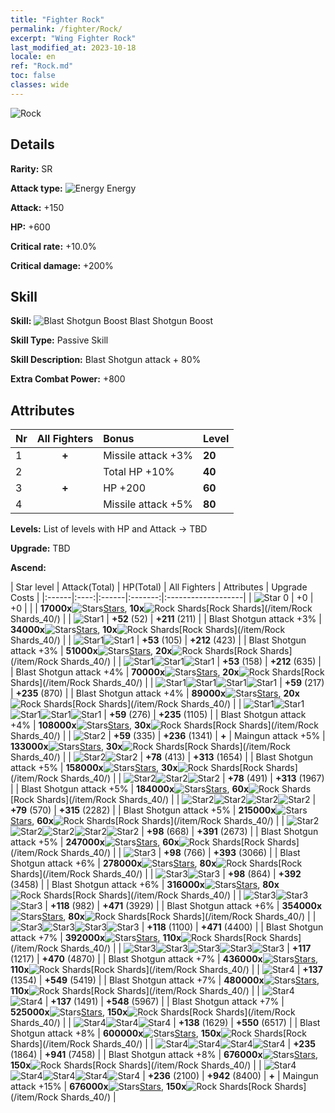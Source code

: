 ```yaml
---
title: "Fighter Rock"
permalink: /fighter/Rock/
excerpt: "Wing Fighter Rock"
last_modified_at: 2023-10-18
locale: en
ref: "Rock.md"
toc: false
classes: wide
---
```



 ![Rock](/images/ship/fj_img12.png)

## Details

 **Rarity:** SR 

 **Attack type:** ![Energy](/images/common_sx_icon8.png) Energy 

 **Attack:** +150

 **HP:** +600

 **Critical rate:** +10.0%

 **Critical damage:** +200%

## Skill

 **Skill:** ![Blast Shotgun Boost](/images/skill/skill_40_p.png) Blast Shotgun Boost

 **Skill Type:**  Passive Skill

 **Skill Description:**  Blast Shotgun attack + 80%

 **Extra Combat Power:**  +800

## Attributes

  |  Nr | All Fighters | Bonus | Level |
  |:----|:-------------:|:--------------------|:--------|
  | 1  | **+**  | Missile attack +3%  | **20** |
  | 2  |   | Total HP +10%  | **40** |
  | 3  | **+**  | HP +200  | **60** |
  | 4  |   | Missile attack +5%  | **80** |


 **Levels:**  List of levels with HP and Attack -> TBD

 **Upgrade:**  TBD

 **Ascend:**  

  |  Star level | Attack(Total) | HP(Total) | All Fighters | Attributes | Upgrade Costs |
  |:------|:----:|:------|:-------:|:-------------------|
  | ![Star 0](/images/s0.png)  | +0  | +0  |  |    | **17000x**![Stars](/images/item/Stars_p.png)[Stars](/item/Stars_2/), **10x**![Rock Shards](/images/item/Rock_Shards_p.png)[Rock Shards](/item/Rock Shards_40/) |
  | ![Star1](/images/s1.png)  | **+52** (52)  | **+211** (211)  |   | Blast Shotgun attack +3%  | **34000x**![Stars](/images/item/Stars_p.png)[Stars](/item/Stars_2/), **10x**![Rock Shards](/images/item/Rock_Shards_p.png)[Rock Shards](/item/Rock Shards_40/) |
  | ![Star1](/images/s1.png)![Star1](/images/s1.png)  | **+53** (105)  | **+212** (423)  |   | Blast Shotgun attack +3%  | **51000x**![Stars](/images/item/Stars_p.png)[Stars](/item/Stars_2/), **20x**![Rock Shards](/images/item/Rock_Shards_p.png)[Rock Shards](/item/Rock Shards_40/) |
  | ![Star1](/images/s1.png)![Star1](/images/s1.png)![Star1](/images/s1.png)  | **+53** (158)  | **+212** (635)  |   | Blast Shotgun attack +4%  | **70000x**![Stars](/images/item/Stars_p.png)[Stars](/item/Stars_2/), **20x**![Rock Shards](/images/item/Rock_Shards_p.png)[Rock Shards](/item/Rock Shards_40/) |
  | ![Star1](/images/s1.png)![Star1](/images/s1.png)![Star1](/images/s1.png)![Star1](/images/s1.png)  | **+59** (217)  | **+235** (870)  |   | Blast Shotgun attack +4%  | **89000x**![Stars](/images/item/Stars_p.png)[Stars](/item/Stars_2/), **20x**![Rock Shards](/images/item/Rock_Shards_p.png)[Rock Shards](/item/Rock Shards_40/) |
  | ![Star1](/images/s1.png)![Star1](/images/s1.png)![Star1](/images/s1.png)![Star1](/images/s1.png)![Star1](/images/s1.png)  | **+59** (276)  | **+235** (1105)  |   | Blast Shotgun attack +4%  | **108000x**![Stars](/images/item/Stars_p.png)[Stars](/item/Stars_2/), **30x**![Rock Shards](/images/item/Rock_Shards_p.png)[Rock Shards](/item/Rock Shards_40/) |
  | ![Star2](/images/s2.png)  | **+59** (335)  | **+236** (1341)  | **+**  | Maingun attack +5%  | **133000x**![Stars](/images/item/Stars_p.png)[Stars](/item/Stars_2/), **30x**![Rock Shards](/images/item/Rock_Shards_p.png)[Rock Shards](/item/Rock Shards_40/) |
  | ![Star2](/images/s2.png)![Star2](/images/s2.png)  | **+78** (413)  | **+313** (1654)  |   | Blast Shotgun attack +5%  | **158000x**![Stars](/images/item/Stars_p.png)[Stars](/item/Stars_2/), **30x**![Rock Shards](/images/item/Rock_Shards_p.png)[Rock Shards](/item/Rock Shards_40/) |
  | ![Star2](/images/s2.png)![Star2](/images/s2.png)![Star2](/images/s2.png)  | **+78** (491)  | **+313** (1967)  |   | Blast Shotgun attack +5%  | **184000x**![Stars](/images/item/Stars_p.png)[Stars](/item/Stars_2/), **60x**![Rock Shards](/images/item/Rock_Shards_p.png)[Rock Shards](/item/Rock Shards_40/) |
  | ![Star2](/images/s2.png)![Star2](/images/s2.png)![Star2](/images/s2.png)![Star2](/images/s2.png)  | **+79** (570)  | **+315** (2282)  |   | Blast Shotgun attack +5%  | **215000x**![Stars](/images/item/Stars_p.png)[Stars](/item/Stars_2/), **60x**![Rock Shards](/images/item/Rock_Shards_p.png)[Rock Shards](/item/Rock Shards_40/) |
  | ![Star2](/images/s2.png)![Star2](/images/s2.png)![Star2](/images/s2.png)![Star2](/images/s2.png)![Star2](/images/s2.png)  | **+98** (668)  | **+391** (2673)  |   | Blast Shotgun attack +5%  | **247000x**![Stars](/images/item/Stars_p.png)[Stars](/item/Stars_2/), **60x**![Rock Shards](/images/item/Rock_Shards_p.png)[Rock Shards](/item/Rock Shards_40/) |
  | ![Star3](/images/s3.png)  | **+98** (766)  | **+393** (3066)  |   | Blast Shotgun attack +6%  | **278000x**![Stars](/images/item/Stars_p.png)[Stars](/item/Stars_2/), **80x**![Rock Shards](/images/item/Rock_Shards_p.png)[Rock Shards](/item/Rock Shards_40/) |
  | ![Star3](/images/s3.png)![Star3](/images/s3.png)  | **+98** (864)  | **+392** (3458)  |   | Blast Shotgun attack +6%  | **316000x**![Stars](/images/item/Stars_p.png)[Stars](/item/Stars_2/), **80x**![Rock Shards](/images/item/Rock_Shards_p.png)[Rock Shards](/item/Rock Shards_40/) |
  | ![Star3](/images/s3.png)![Star3](/images/s3.png)![Star3](/images/s3.png)  | **+118** (982)  | **+471** (3929)  |   | Blast Shotgun attack +6%  | **354000x**![Stars](/images/item/Stars_p.png)[Stars](/item/Stars_2/), **80x**![Rock Shards](/images/item/Rock_Shards_p.png)[Rock Shards](/item/Rock Shards_40/) |
  | ![Star3](/images/s3.png)![Star3](/images/s3.png)![Star3](/images/s3.png)![Star3](/images/s3.png)  | **+118** (1100)  | **+471** (4400)  |   | Blast Shotgun attack +7%  | **392000x**![Stars](/images/item/Stars_p.png)[Stars](/item/Stars_2/), **110x**![Rock Shards](/images/item/Rock_Shards_p.png)[Rock Shards](/item/Rock Shards_40/) |
  | ![Star3](/images/s3.png)![Star3](/images/s3.png)![Star3](/images/s3.png)![Star3](/images/s3.png)![Star3](/images/s3.png)  | **+117** (1217)  | **+470** (4870)  |   | Blast Shotgun attack +7%  | **436000x**![Stars](/images/item/Stars_p.png)[Stars](/item/Stars_2/), **110x**![Rock Shards](/images/item/Rock_Shards_p.png)[Rock Shards](/item/Rock Shards_40/) |
  | ![Star4](/images/s4.png)  | **+137** (1354)  | **+549** (5419)  |   | Blast Shotgun attack +7%  | **480000x**![Stars](/images/item/Stars_p.png)[Stars](/item/Stars_2/), **110x**![Rock Shards](/images/item/Rock_Shards_p.png)[Rock Shards](/item/Rock Shards_40/) |
  | ![Star4](/images/s4.png)![Star4](/images/s4.png)  | **+137** (1491)  | **+548** (5967)  |   | Blast Shotgun attack +7%  | **525000x**![Stars](/images/item/Stars_p.png)[Stars](/item/Stars_2/), **150x**![Rock Shards](/images/item/Rock_Shards_p.png)[Rock Shards](/item/Rock Shards_40/) |
  | ![Star4](/images/s4.png)![Star4](/images/s4.png)![Star4](/images/s4.png)  | **+138** (1629)  | **+550** (6517)  |   | Blast Shotgun attack +8%  | **600000x**![Stars](/images/item/Stars_p.png)[Stars](/item/Stars_2/), **150x**![Rock Shards](/images/item/Rock_Shards_p.png)[Rock Shards](/item/Rock Shards_40/) |
  | ![Star4](/images/s4.png)![Star4](/images/s4.png)![Star4](/images/s4.png)![Star4](/images/s4.png)  | **+235** (1864)  | **+941** (7458)  |   | Blast Shotgun attack +8%  | **676000x**![Stars](/images/item/Stars_p.png)[Stars](/item/Stars_2/), **150x**![Rock Shards](/images/item/Rock_Shards_p.png)[Rock Shards](/item/Rock Shards_40/) |
  | ![Star4](/images/s4.png)![Star4](/images/s4.png)![Star4](/images/s4.png)![Star4](/images/s4.png)![Star4](/images/s4.png)  | **+236** (2100)  | **+942** (8400)  | **+**  | Maingun attack +15%  | **676000x**![Stars](/images/item/Stars_p.png)[Stars](/item/Stars_2/), **150x**![Rock Shards](/images/item/Rock_Shards_p.png)[Rock Shards](/item/Rock Shards_40/) |

